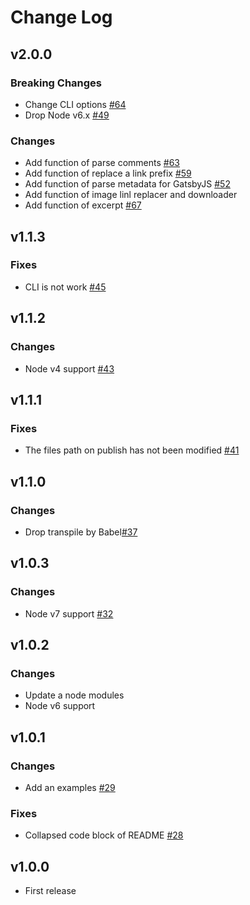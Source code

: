 # Change Log

## v2.0.0

### Breaking Changes

* Change CLI options [#64](https://github.com/akabekobeko/npm-wpxml2md/issues/64)
* Drop Node v6.x [#49](https://github.com/akabekobeko/npm-wpxml2md/issues/49)

### Changes

* Add function of parse comments [#63](https://github.com/akabekobeko/npm-wpxml2md/issues/63)
* Add function of replace a link prefix [#59](https://github.com/akabekobeko/npm-wpxml2md/issues/59)
* Add function of parse metadata for GatsbyJS [#52](https://github.com/akabekobeko/npm-wpxml2md/issues/52)
* Add function of image linl replacer and downloader
* Add function of excerpt [#67](https://github.com/akabekobeko/npm-wpxml2md/issues/67)

## v1.1.3

### Fixes

* CLI is not work [#45](https://github.com/akabekobeko/npm-wpxml2md/issues/45)

## v1.1.2

### Changes

* Node v4 support [#43](https://github.com/akabekobeko/npm-wpxml2md/issues/43)

## v1.1.1

### Fixes

* The files path on publish has not been modified [#41](https://github.com/akabekobeko/npm-wpxml2md/issues/41)

## v1.1.0

### Changes

* Drop transpile by Babel[#37](https://github.com/akabekobeko/npm-wpxml2md/issues/37)

## v1.0.3

### Changes

* Node v7 support [#32](https://github.com/akabekobeko/npm-wpxml2md/issues/32)

## v1.0.2

### Changes

* Update a node modules
* Node v6 support

## v1.0.1

### Changes

* Add an examples [#29](https://github.com/akabekobeko/npm-wpxml2md/issues/29)

### Fixes

* Collapsed code block of README [#28](https://github.com/akabekobeko/npm-wpxml2md/issues/28)

## v1.0.0

* First release
